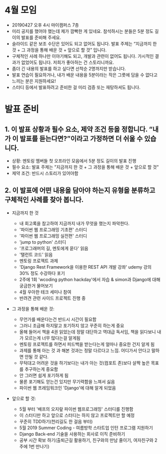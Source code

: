# 4월 모임
- 20190427 오후 4시 마이캠퍼스 7층
- 미리 공지를 했어야 했는데 제가 깜빡한 게 있네요. 참석하시는 분들은 5분 정도 길이의 발표를 준비해 주세요.
- 슬라이드 같은 보조 수단은 있어도 되고 없어도 됩니다. 발표 주제는 “지금까지 한 것 + 그 과정을 통해 배운 것 + 앞으로 할 것” 입니다.
- 구체적인 사례 하나만 이야기해도 되고, 개발과 관련이 없어도 됩니다. 가시적인 결과가 없었어도 됩니다. 저희가 좋아하는 건 스토리니까요.
- 좀더 긴 내용의 발표를 하고 싶다면 선착순 2명까지만 받습니다.
- 발표 연습이 필요하거나, 내가 배운 내용을 5분이라는 작은 그릇에 담을 수 없다고 느끼는 분은 지원하세요!
- 스터디 등에서 발표하려고 준비한 걸 미리 검증 또는 재탕하셔도 됩니다.

# 발표 준비
## 1. 이 발표 상황과 필수 요소, 제약 조건 등을 정합니다. “내가 이 발표를 듣는다면?”이라고 가정하면 더 쉬울 수 있습니다.
- 상황: 멘토링 멤버들 첫 오프라인 모음에서 5분 정도 길이의 발표 진행
- 필수 요소: 발표 주제는 "지금까지 한 것 + 그 과정을 통해 배운 것 + 앞으로 할 것"
- 제약 조건: 반드시 스토리가 있어야함

## 2. 이 발표에 어떤 내용을 담아야 하는지 유형을 분류하고 구체적인 사례를 찾아 봅니다.
- 지금까지 한 것
    - 내 회고록을 참고하여 지금까지 내가 무엇을 했는지 파악한다.
    - '파이썬 웹 프로그래밍 기초편' 스터디
    - '파이썬 웹 프로그래밍 실전편' 스터디
    - 'jump to python' 스터디
    - '프로그래머의 길, 멘토에게 묻다' 읽음
    - '탤런트 코드' 읽음
    - 멘토링 프로젝트 과제
    - 'Django Rest Framework을 이용한 REST API 개발 강좌' udemy 강의 30% 정도 수강하다 포기
    - 2주에 1회 'wcoding python hackday'에서 자습 & simon과 Django에 대해 궁금한거 물어보기
    - 4월 우아한 테크 세미나 참여
    - 반려견 관련 사이드 프로젝트 진행 중
    
- 그 과정을 통해 배운 것:
    - 무언가를 배운다는건 반드시 시간이 필요함
    - 그러니 조급해 하지말고 포기하지 않고 꾸준히 하는게 중요
    - 올해 들어서 책을 4권 읽었는데 정말 대단하고 역대급 독서임, 책을 읽다보니 내가 모르는게 너무 많다는걸 알게됨
    - 멘토링 프로젝트를 하면서 피드백을 받는다는게 얼마나 중요한 건지 알게 됨
    - 과제를 통해 아는 것 과 해본 것과는 정말 다르다고 느낌. 어디가서 안다고 말하면 안될 것 같다.
    - 무턱대고 어려운 것을 하기보다는 내가 아는 것(컴포트 존)보다 살짝 높은 목표를 추구하는게 중요함
    - 안 그러면 쉽게 포기하게 됨
    - 물론 포기해도 얻는건 있지만 무기력함을 느껴서 싫음
    - 파이썬 웹 프레임워크인 'Django'에 대해 알게 되었음
    
- 앞으로 할 것:
    - 5월 부터 '배프의 오지랖 파이썬 웹프로그래밍' 스터디를 진행함
    - 이 스터디만 하고 앞으로 스터디는 하지 않고 프로젝트만 할 예정
    - 꾸준히 TDD하기(천리길도 한 걸음 부터)
    - 5월 2019 Summer Coding - 여름방학 스타트업 인턴 프로그램 지원하기
    - Django Back-end 기술을 사용하는 회사로 이직 준비하기
    - 공부 시간 확보 하기(출퇴근길 활용하기, 친구와의 만남 줄이기, 여자친구와 2주에 1번 만나기)
       